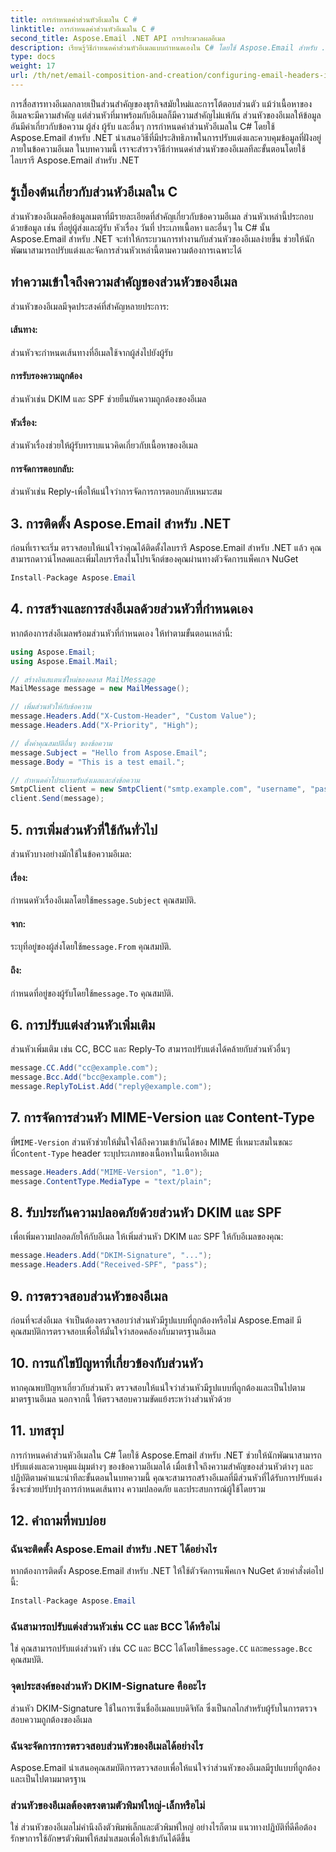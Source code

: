 ```yaml
---
title: การกำหนดค่าส่วนหัวอีเมลใน C #
linktitle: การกำหนดค่าส่วนหัวอีเมลใน C #
second_title: Aspose.Email .NET API การประมวลผลอีเมล
description: เรียนรู้วิธีกำหนดค่าส่วนหัวอีเมลแบบกำหนดเองใน C# โดยใช้ Aspose.Email สำหรับ .NET คำแนะนำทีละขั้นตอนพร้อมซอร์สโค้ดรวมอยู่ด้วย ปรับปรุงการควบคุมอีเมลและความปลอดภัย
type: docs
weight: 17
url: /th/net/email-composition-and-creation/configuring-email-headers-in-csharp/
---
```


การสื่อสารทางอีเมลกลายเป็นส่วนสำคัญของธุรกิจสมัยใหม่และการโต้ตอบส่วนตัว แม้ว่าเนื้อหาของอีเมลจะมีความสำคัญ แต่ส่วนหัวที่มาพร้อมกับอีเมลก็มีความสำคัญไม่แพ้กัน ส่วนหัวของอีเมลให้ข้อมูลอันมีค่าเกี่ยวกับข้อความ ผู้ส่ง ผู้รับ และอื่นๆ การกำหนดค่าส่วนหัวอีเมลใน C# โดยใช้ Aspose.Email สำหรับ .NET นำเสนอวิธีที่มีประสิทธิภาพในการปรับแต่งและควบคุมข้อมูลที่ฝังอยู่ภายในข้อความอีเมล ในบทความนี้ เราจะสำรวจวิธีกำหนดค่าส่วนหัวของอีเมลทีละขั้นตอนโดยใช้ไลบรารี Aspose.Email สำหรับ .NET

## รู้เบื้องต้นเกี่ยวกับส่วนหัวอีเมลใน C #

ส่วนหัวของอีเมลคือข้อมูลเมตาที่มีรายละเอียดที่สำคัญเกี่ยวกับข้อความอีเมล ส่วนหัวเหล่านี้ประกอบด้วยข้อมูล เช่น ที่อยู่ผู้ส่งและผู้รับ หัวเรื่อง วันที่ ประเภทเนื้อหา และอื่นๆ ใน C# นั้น Aspose.Email สำหรับ .NET จะทำให้กระบวนการทำงานกับส่วนหัวของอีเมลง่ายขึ้น ช่วยให้นักพัฒนาสามารถปรับแต่งและจัดการส่วนหัวเหล่านี้ตามความต้องการเฉพาะได้

## ทำความเข้าใจถึงความสำคัญของส่วนหัวของอีเมล

ส่วนหัวของอีเมลมีจุดประสงค์ที่สำคัญหลายประการ:
#### เส้นทาง: 
ส่วนหัวจะกำหนดเส้นทางที่อีเมลใช้จากผู้ส่งไปยังผู้รับ
#### การรับรองความถูกต้อง
ส่วนหัวเช่น DKIM และ SPF ช่วยยืนยันความถูกต้องของอีเมล
#### หัวเรื่อง: 
ส่วนหัวเรื่องช่วยให้ผู้รับทราบแนวคิดเกี่ยวกับเนื้อหาของอีเมล
#### การจัดการตอบกลับ: 
ส่วนหัวเช่น Reply-เพื่อให้แน่ใจว่าการจัดการการตอบกลับเหมาะสม

## 3. การติดตั้ง Aspose.Email สำหรับ .NET

ก่อนที่เราจะเริ่ม ตรวจสอบให้แน่ใจว่าคุณได้ติดตั้งไลบรารี Aspose.Email สำหรับ .NET แล้ว คุณสามารถดาวน์โหลดและเพิ่มไลบรารีลงในโปรเจ็กต์ของคุณผ่านทางตัวจัดการแพ็คเกจ NuGet

```csharp
Install-Package Aspose.Email
```

## 4. การสร้างและการส่งอีเมลด้วยส่วนหัวที่กำหนดเอง

หากต้องการส่งอีเมลพร้อมส่วนหัวที่กำหนดเอง ให้ทำตามขั้นตอนเหล่านี้:

```csharp
using Aspose.Email;
using Aspose.Email.Mail;

// สร้างอินสแตนซ์ใหม่ของคลาส MailMessage
MailMessage message = new MailMessage();

// เพิ่มส่วนหัวให้กับข้อความ
message.Headers.Add("X-Custom-Header", "Custom Value");
message.Headers.Add("X-Priority", "High");

// ตั้งค่าคุณสมบัติอื่นๆ ของข้อความ
message.Subject = "Hello from Aspose.Email";
message.Body = "This is a test email.";

// กำหนดค่าโปรแกรมรับส่งเมลและส่งข้อความ
SmtpClient client = new SmtpClient("smtp.example.com", "username", "password");
client.Send(message);
```

## 5. การเพิ่มส่วนหัวที่ใช้กันทั่วไป

ส่วนหัวบางอย่างมักใช้ในข้อความอีเมล:

#### เรื่อง: 
 กำหนดหัวเรื่องอีเมลโดยใช้`message.Subject` คุณสมบัติ.
#### จาก: 
 ระบุที่อยู่ของผู้ส่งโดยใช้`message.From` คุณสมบัติ.
#### ถึง: 
 กำหนดที่อยู่ของผู้รับโดยใช้`message.To` คุณสมบัติ.

## 6. การปรับแต่งส่วนหัวเพิ่มเติม

ส่วนหัวเพิ่มเติม เช่น CC, BCC และ Reply-To สามารถปรับแต่งได้คล้ายกับส่วนหัวอื่นๆ

```csharp
message.CC.Add("cc@example.com");
message.Bcc.Add("bcc@example.com");
message.ReplyToList.Add("reply@example.com");
```

## 7. การจัดการส่วนหัว MIME-Version และ Content-Type

 ที่`MIME-Version` ส่วนหัวช่วยให้มั่นใจได้ถึงความเข้ากันได้ของ MIME ที่เหมาะสมในขณะที่`Content-Type` header ระบุประเภทของเนื้อหาในเนื้อหาอีเมล

```csharp
message.Headers.Add("MIME-Version", "1.0");
message.ContentType.MediaType = "text/plain";
```

## 8. รับประกันความปลอดภัยด้วยส่วนหัว DKIM และ SPF

เพื่อเพิ่มความปลอดภัยให้กับอีเมล ให้เพิ่มส่วนหัว DKIM และ SPF ให้กับอีเมลของคุณ:

```csharp
message.Headers.Add("DKIM-Signature", "...");
message.Headers.Add("Received-SPF", "pass");
```

## 9. การตรวจสอบส่วนหัวของอีเมล

ก่อนที่จะส่งอีเมล จำเป็นต้องตรวจสอบว่าส่วนหัวมีรูปแบบที่ถูกต้องหรือไม่ Aspose.Email มีคุณสมบัติการตรวจสอบเพื่อให้มั่นใจว่าสอดคล้องกับมาตรฐานอีเมล

## 10. การแก้ไขปัญหาที่เกี่ยวข้องกับส่วนหัว

หากคุณพบปัญหาเกี่ยวกับส่วนหัว ตรวจสอบให้แน่ใจว่าส่วนหัวมีรูปแบบที่ถูกต้องและเป็นไปตามมาตรฐานอีเมล นอกจากนี้ ให้ตรวจสอบความขัดแย้งระหว่างส่วนหัวด้วย

## 11. บทสรุป

การกำหนดค่าส่วนหัวอีเมลใน C# โดยใช้ Aspose.Email สำหรับ .NET ช่วยให้นักพัฒนาสามารถปรับแต่งและควบคุมแง่มุมต่างๆ ของข้อความอีเมลได้ เมื่อเข้าใจถึงความสำคัญของส่วนหัวต่างๆ และปฏิบัติตามคำแนะนำทีละขั้นตอนในบทความนี้ คุณจะสามารถสร้างอีเมลที่มีส่วนหัวที่ได้รับการปรับแต่งซึ่งจะช่วยปรับปรุงการกำหนดเส้นทาง ความปลอดภัย และประสบการณ์ผู้ใช้โดยรวม

## 12. คำถามที่พบบ่อย

### ฉันจะติดตั้ง Aspose.Email สำหรับ .NET ได้อย่างไร

หากต้องการติดตั้ง Aspose.Email สำหรับ .NET ให้ใช้ตัวจัดการแพ็คเกจ NuGet ด้วยคำสั่งต่อไปนี้:
```csharp
Install-Package Aspose.Email
```

### ฉันสามารถปรับแต่งส่วนหัวเช่น CC และ BCC ได้หรือไม่

 ใช่ คุณสามารถปรับแต่งส่วนหัว เช่น CC และ BCC ได้โดยใช้`message.CC` และ`message.Bcc` คุณสมบัติ.

### จุดประสงค์ของส่วนหัว DKIM-Signature คืออะไร

ส่วนหัว DKIM-Signature ใช้ในการเซ็นชื่ออีเมลแบบดิจิทัล ซึ่งเป็นกลไกสำหรับผู้รับในการตรวจสอบความถูกต้องของอีเมล

### ฉันจะจัดการการตรวจสอบส่วนหัวของอีเมลได้อย่างไร

Aspose.Email นำเสนอคุณสมบัติการตรวจสอบเพื่อให้แน่ใจว่าส่วนหัวของอีเมลมีรูปแบบที่ถูกต้องและเป็นไปตามมาตรฐาน

### ส่วนหัวของอีเมลต้องตรงตามตัวพิมพ์ใหญ่-เล็กหรือไม่

ใช่ ส่วนหัวของอีเมลไม่คำนึงถึงตัวพิมพ์เล็กและตัวพิมพ์ใหญ่ อย่างไรก็ตาม แนวทางปฏิบัติที่ดีคือต้องรักษาการใช้อักษรตัวพิมพ์ให้สม่ำเสมอเพื่อให้เข้ากันได้ดีขึ้น